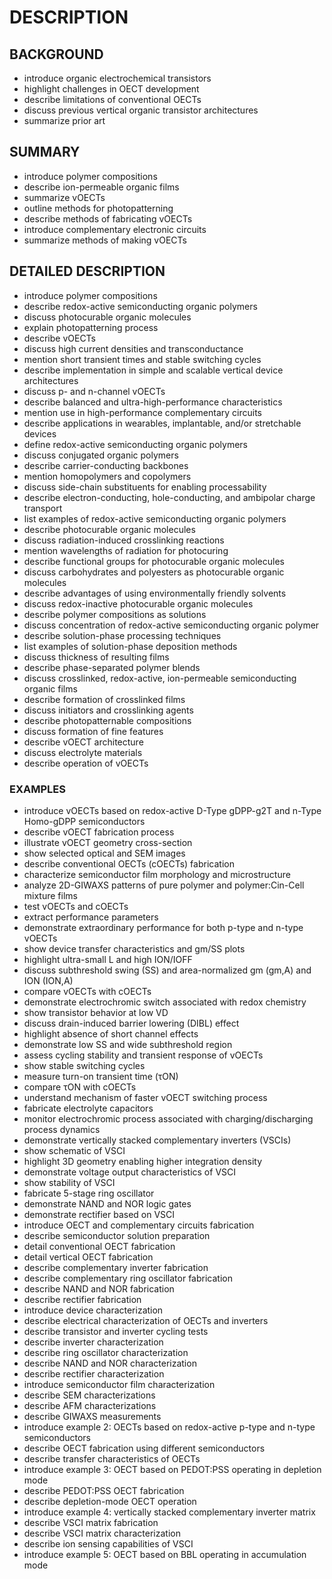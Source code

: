 # DESCRIPTION

## BACKGROUND

- introduce organic electrochemical transistors
- highlight challenges in OECT development
- describe limitations of conventional OECTs
- discuss previous vertical organic transistor architectures
- summarize prior art

## SUMMARY

- introduce polymer compositions
- describe ion-permeable organic films
- summarize vOECTs
- outline methods for photopatterning
- describe methods of fabricating vOECTs
- introduce complementary electronic circuits
- summarize methods of making vOECTs

## DETAILED DESCRIPTION

- introduce polymer compositions
- describe redox-active semiconducting organic polymers
- discuss photocurable organic molecules
- explain photopatterning process
- describe vOECTs
- discuss high current densities and transconductance
- mention short transient times and stable switching cycles
- describe implementation in simple and scalable vertical device architectures
- discuss p- and n-channel vOECTs
- describe balanced and ultra-high-performance characteristics
- mention use in high-performance complementary circuits
- describe applications in wearables, implantable, and/or stretchable devices
- define redox-active semiconducting organic polymers
- discuss conjugated organic polymers
- describe carrier-conducting backbones
- mention homopolymers and copolymers
- discuss side-chain substituents for enabling processability
- describe electron-conducting, hole-conducting, and ambipolar charge transport
- list examples of redox-active semiconducting organic polymers
- describe photocurable organic molecules
- discuss radiation-induced crosslinking reactions
- mention wavelengths of radiation for photocuring
- describe functional groups for photocurable organic molecules
- discuss carbohydrates and polyesters as photocurable organic molecules
- describe advantages of using environmentally friendly solvents
- discuss redox-inactive photocurable organic molecules
- describe polymer compositions as solutions
- discuss concentration of redox-active semiconducting organic polymer
- describe solution-phase processing techniques
- list examples of solution-phase deposition methods
- discuss thickness of resulting films
- describe phase-separated polymer blends
- discuss crosslinked, redox-active, ion-permeable semiconducting organic films
- describe formation of crosslinked films
- discuss initiators and crosslinking agents
- describe photopatternable compositions
- discuss formation of fine features
- describe vOECT architecture
- discuss electrolyte materials
- describe operation of vOECTs

### EXAMPLES

- introduce vOECTs based on redox-active D-Type gDPP-g2T and n-Type Homo-gDPP semiconductors
- describe vOECT fabrication process
- illustrate vOECT geometry cross-section
- show selected optical and SEM images
- describe conventional OECTs (cOECTs) fabrication
- characterize semiconductor film morphology and microstructure
- analyze 2D-GIWAXS patterns of pure polymer and polymer:Cin-Cell mixture films
- test vOECTs and cOECTs
- extract performance parameters
- demonstrate extraordinary performance for both p-type and n-type vOECTs
- show device transfer characteristics and gm/SS plots
- highlight ultra-small L and high ION/IOFF
- discuss subthreshold swing (SS) and area-normalized gm (gm,A) and ION (ION,A)
- compare vOECTs with cOECTs
- demonstrate electrochromic switch associated with redox chemistry
- show transistor behavior at low VD
- discuss drain-induced barrier lowering (DIBL) effect
- highlight absence of short channel effects
- demonstrate low SS and wide subthreshold region
- assess cycling stability and transient response of vOECTs
- show stable switching cycles
- measure turn-on transient time (τON)
- compare τON with cOECTs
- understand mechanism of faster vOECT switching process
- fabricate electrolyte capacitors
- monitor electrochromic process associated with charging/discharging process dynamics
- demonstrate vertically stacked complementary inverters (VSCIs)
- show schematic of VSCI
- highlight 3D geometry enabling higher integration density
- demonstrate voltage output characteristics of VSCI
- show stability of VSCI
- fabricate 5-stage ring oscillator
- demonstrate NAND and NOR logic gates
- demonstrate rectifier based on VSCI
- introduce OECT and complementary circuits fabrication
- describe semiconductor solution preparation
- detail conventional OECT fabrication
- detail vertical OECT fabrication
- describe complementary inverter fabrication
- describe complementary ring oscillator fabrication
- describe NAND and NOR fabrication
- describe rectifier fabrication
- introduce device characterization
- describe electrical characterization of OECTs and inverters
- describe transistor and inverter cycling tests
- describe inverter characterization
- describe ring oscillator characterization
- describe NAND and NOR characterization
- describe rectifier characterization
- introduce semiconductor film characterization
- describe SEM characterizations
- describe AFM characterizations
- describe GIWAXS measurements
- introduce example 2: OECTs based on redox-active p-type and n-type semiconductors
- describe OECT fabrication using different semiconductors
- describe transfer characteristics of OECTs
- introduce example 3: OECT based on PEDOT:PSS operating in depletion mode
- describe PEDOT:PSS OECT fabrication
- describe depletion-mode OECT operation
- introduce example 4: vertically stacked complementary inverter matrix
- describe VSCI matrix fabrication
- describe VSCI matrix characterization
- describe ion sensing capabilities of VSCI
- introduce example 5: OECT based on BBL operating in accumulation mode


